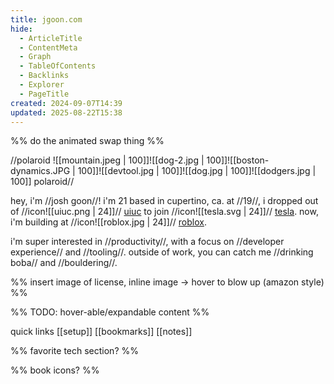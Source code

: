 ```yaml
---
title: jgoon.com
hide:
  - ArticleTitle
  - ContentMeta
  - Graph
  - TableOfContents
  - Backlinks
  - Explorer
  - PageTitle
created: 2024-09-07T14:39
updated: 2025-08-22T15:38
---
```


%% do the animated swap thing %%

//polaroid
![[mountain.jpeg | 100]]![[dog-2.jpg | 100]]![[boston-dynamics.JPG | 100]]![[devtool.jpg | 100]]![[dog.jpg | 100]]![[dodgers.jpg | 100]]
polaroid//

hey, i'm //josh goon//! i'm 21 based in cupertino, ca. at //19//, i dropped out of //icon![[uiuc.png | 24]]// [uiuc](https://illinois.edu/) to join //icon![[tesla.svg | 24]]// [tesla](https://www.tesla.com/). now, i'm building at //icon![[roblox.jpg | 24]]// [roblox](https://corp.roblox.com/).

i'm super interested in //productivity//, with a focus on //developer experience// and //tooling//. outside of work, you can catch me //drinking boba// and //bouldering//.

%% insert image of license, inline image -> hover to blow up (amazon style) %%

%% TODO: hover-able/expandable content %%

quick links [[setup]] [[bookmarks]] [[notes]]

%% favorite tech section? %%

%% book icons? %%
